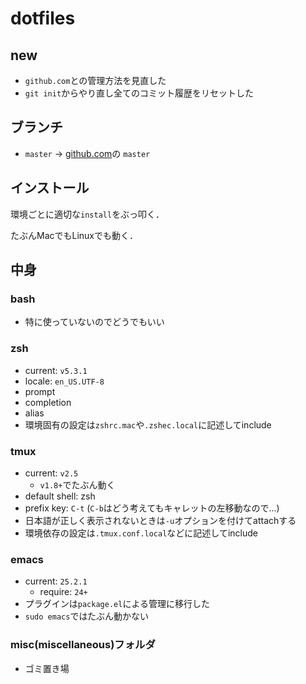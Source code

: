 # dotfiles
## new
* `github.com`との管理方法を見直した
* `git init`からやり直し全てのコミット履歴をリセットした

## ブランチ
* `master` -> [github.com](https://github.com/yabuuuuuuu/dotfiles)の `master`

## インストール
環境ごとに適切な`install`をぶっ叩く．

たぶんMacでもLinuxでも動く．

## 中身
### bash
* 特に使っていないのでどうでもいい

### zsh
* current: `v5.3.1`
* locale: `en_US.UTF-8`
* prompt
* completion
* alias
* 環境固有の設定は`zshrc.mac`や`.zshec.local`に記述してinclude

### tmux
* current: `v2.5`
  - `v1.8+`でたぶん動く
* default shell: zsh
* prefix key: `C-t` (`C-b`はどう考えてもキャレットの左移動なので...)
* 日本語が正しく表示されないときは`-u`オプションを付けてattachする
* 環境依存の設定は`.tmux.conf.local`などに記述してinclude

### emacs
* current: `25.2.1`
  - require: `24+`
* プラグインは`package.el`による管理に移行した
* `sudo emacs`ではたぶん動かない

### misc(miscellaneous)フォルダ
* ゴミ置き場
